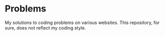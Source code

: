 # Problems
My solutions to coding problems on various websites. This repository, for sure, does not reflect my coding style.
